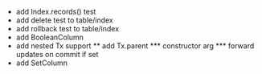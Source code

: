* add Index.records() test
* add delete test to table/index
* add rollback test to table/index
* add BooleanColumn
* add nested Tx support
** add Tx.parent
*** constructor arg
*** forward updates on commit if set 
* add SetColumn